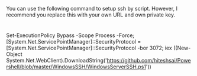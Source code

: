 You can use the following command to setup ssh by script.
However, I recommend you replace this with your own URL and own private key.
#
Set-ExecutionPolicy Bypass -Scope Process -Force; [System.Net.ServicePointManager]::SecurityProtocol = [System.Net.ServicePointManager]::SecurityProtocol -bor 3072; iex ((New-Object System.Net.WebClient).DownloadString('https://github.com/hiteshsai/Powershell/blob/master/WindowsSSH/WindowsServerSSH.ps1'))
#
